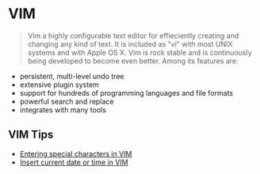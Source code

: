 VIM
===

> Vim a highly configurable text editor for effieciently creating and changing any kind of text. It is included as "vi" with most UNIX systems and with Apple OS X. 
> Vim is rock stable and is continuously being developed to become even better. Among its features are:
    
- persistent, multi-level undo tree 
- extensive plugin system
- support for hundreds of programming languages and file formats 
- powerful search and replace 
- integrates with many tools 

VIM Tips 
--------
- [Entering special characters in VIM](/root/ilikeit/vim/VimTipsWiki/Tip_51_Entering_special_characters.md)
- [Insert current date or time in VIM](/root/ilikeit/vim/VimTipsWiki/Tip_97_Insert_current_date_or_time.md)
